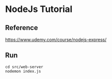 # NodeJs Tutorial

## Reference

<https://www.udemy.com/course/nodejs-express/>

## Run

```bash:
cd src/web-server
nodemon index.js
```
